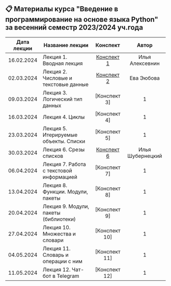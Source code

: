 ## 📋 Материалы курса "Введение в программирование на основе языка Python" за весенний семестр 2023/2024 уч.года

Дата лекции | Название лекции | Конспект | Автор
|:----:|----|:----:|:----:|
|16.02.2024| Лекция 1. Вводная лекция| [Конспект 1](https://colab.research.google.com/drive/1XBhE5lwOswPRN6gLSPzNFOHZVRJQ-mNi) | Илья Алексевнин |||
|02.03.2024| Лекция 2. Числовые и текстовые данные | [Конспект 2](https://colab.research.google.com/drive/1_Hj903GGxptZ9Idei5_75OdlmVYAoYtK#scrollTo=BtD-Jjvg5UXr) | Ева Эюбова |||
|09.03.2024| Лекция 3. Логический тип данных| [Конспект 3] | 1 |||
|16.03.2024| Лекция 4. Циклы | [Конспект 4] | 1 |||
|23.03.2024| Лекция 5. Итерируемые объекты. Списки | [Конспект 5] | 1 |||
|30.03.2024| Лекция 6. Срезы списков | [Конспект 6](https://colab.research.google.com/drive/1A5ySSCqEmy9LkUptzF8nIdajMTl0yoLh#scrollTo=QfPj6vDg_hpg) | Илья Шубернецкий |||
|06.04.2024| Лекция 7. Работа с текстовой информацией | [Конспект 7] | 1 |||
|13.04.2024| Лекция 8. Функции. Модули, пакеты | [Конспект 8] | 1 |||
|20.04.2024| Лекция 9. Модули, пакеты (библиотеки) | [Конспект 9] | 1 |||
|27.04.2024| Лекция 10. Множества и словари | [Конспект 10] | 1 |||
|04.05.2024| Лекция 11. Словарь и операции с ним | [Конспект 11] | 1 |||
|11.05.2024| Лекция 12. Чат-бот в Telegram | [Конспект 12] | 1 |||
